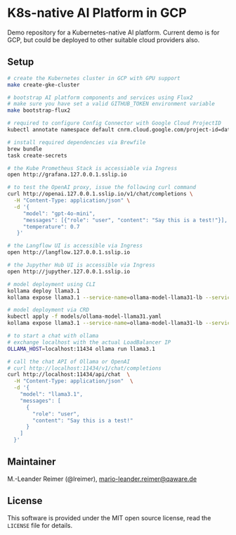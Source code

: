 # K8s-native AI Platform in GCP

Demo repository for a Kubernetes-native AI platform. Current demo is for GCP,
but could be deployed to other suitable cloud providers also.

## Setup

```bash
# create the Kubernetes cluster in GCP with GPU support
make create-gke-cluster

# bootstrap AI platform components and services using Flux2
# make sure you have set a valid GITHUB_TOKEN environment variable
make bootstrap-flux2

# required to configure Config Connector with Google Cloud ProjectID
kubectl annotate namespace default cnrm.cloud.google.com/project-id=data-engineering-lab-411011

# install required dependencies via Brewfile
brew bundle
task create-secrets

# the Kube Prometheus Stack is accessiable via Ingress
open http://grafana.127.0.0.1.sslip.io

# to test the OpenAI proxy, issue the following curl command
curl http://openai.127.0.0.1.sslip.io/v1/chat/completions \
  -H "Content-Type: application/json" \
  -d '{
     "model": "gpt-4o-mini",
     "messages": [{"role": "user", "content": "Say this is a test!"}],
     "temperature": 0.7
   }'

# the Langflow UI is accessible via Ingress
open http://langflow.127.0.0.1.sslip.io 

# the Jupyther Hub UI is accessible via Ingress
open http://jupyther.127.0.0.1.sslip.io 

# model deployment using CLI
kollama deploy llama3.1
kollama expose llama3.1 --service-name=ollama-model-llama31-lb --service-type=LoadBalancer

# model deployment via CRD
kubectl apply -f models/ollama-model-llama31.yaml
kollama expose llama3.1 --service-name=ollama-model-llama31-lb --service-type LoadBalancer

# to start a chat with ollama
# exchange localhost with the actual LoadBalancer IP
OLLAMA_HOST=localhost:11434 ollama run llama3.1

# call the chat API of Ollama or OpenAI
# curl http://localhost:11434/v1/chat/completions
curl http://localhost:11434/api/chat  \
  -H "Content-Type: application/json"  \
  -d '{
    "model": "llama3.1",
    "messages": [
      {
        "role": "user",
        "content": "Say this is a test!"
      }
    ]
  }'
```

## Maintainer

M.-Leander Reimer (@lreimer), <mario-leander.reimer@qaware.de>

## License

This software is provided under the MIT open source license, read the `LICENSE`
file for details.

